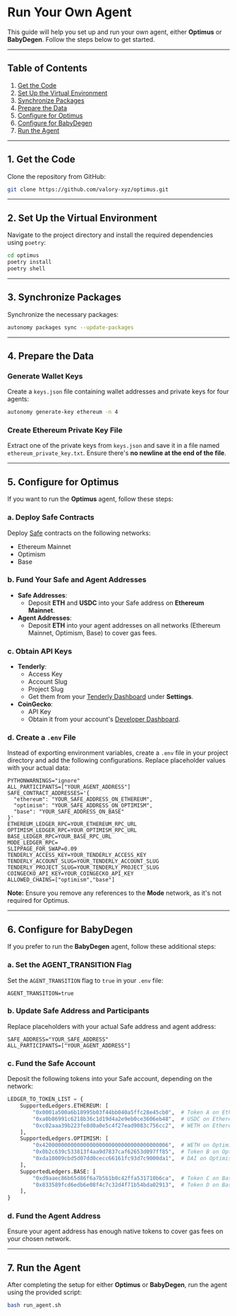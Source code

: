 # Run Your Own Agent

This guide will help you set up and run your own agent, either **Optimus** or **BabyDegen**. Follow the steps below to get started.

---

## Table of Contents

1. [Get the Code](#1-get-the-code)
2. [Set Up the Virtual Environment](#2-set-up-the-virtual-environment)
3. [Synchronize Packages](#3-synchronize-packages)
4. [Prepare the Data](#4-prepare-the-data)
5. [Configure for Optimus](#5-configure-for-optimus)
6. [Configure for BabyDegen](#6-configure-for-babydegen)
7. [Run the Agent](#7-run-the-agent)

---

## 1. Get the Code

Clone the repository from GitHub:

```bash
git clone https://github.com/valory-xyz/optimus.git
```

---

## 2. Set Up the Virtual Environment

Navigate to the project directory and install the required dependencies using `poetry`:

```bash
cd optimus
poetry install
poetry shell
```

---

## 3. Synchronize Packages

Synchronize the necessary packages:

```bash
autonomy packages sync --update-packages
```

---

## 4. Prepare the Data

### Generate Wallet Keys

Create a `keys.json` file containing wallet addresses and private keys for four agents:

```bash
autonomy generate-key ethereum -n 4
```

### Create Ethereum Private Key File

Extract one of the private keys from `keys.json` and save it in a file named `ethereum_private_key.txt`. Ensure there's **no newline at the end of the file**.

---

## 5. Configure for Optimus

If you want to run the **Optimus** agent, follow these steps:

### a. Deploy Safe Contracts

Deploy [Safe](https://safe.global/) contracts on the following networks:

- Ethereum Mainnet
- Optimism
- Base

### b. Fund Your Safe and Agent Addresses

- **Safe Addresses**:
  - Deposit **ETH** and **USDC** into your Safe address on **Ethereum Mainnet**.
- **Agent Addresses**:
  - Deposit **ETH** into your agent addresses on all networks (Ethereum Mainnet, Optimism, Base) to cover gas fees.

### c. Obtain API Keys

- **Tenderly**:
  - Access Key
  - Account Slug
  - Project Slug
  - Get them from your [Tenderly Dashboard](https://dashboard.tenderly.co/) under **Settings**.
- **CoinGecko**:
  - API Key
  - Obtain it from your account's [Developer Dashboard](https://www.coingecko.com/account/dashboard).

### d. Create a `.env` File

Instead of exporting environment variables, create a `.env` file in your project directory and add the following configurations. Replace placeholder values with your actual data:

```dotenv
PYTHONWARNINGS="ignore"
ALL_PARTICIPANTS=["YOUR_AGENT_ADDRESS"]
SAFE_CONTRACT_ADDRESSES='{
  "ethereum": "YOUR_SAFE_ADDRESS_ON_ETHEREUM",
  "optimism": "YOUR_SAFE_ADDRESS_ON_OPTIMISM",
  "base": "YOUR_SAFE_ADDRESS_ON_BASE"
}'
ETHEREUM_LEDGER_RPC=YOUR_ETHEREUM_RPC_URL
OPTIMISM_LEDGER_RPC=YOUR_OPTIMISM_RPC_URL
BASE_LEDGER_RPC=YOUR_BASE_RPC_URL
MODE_LEDGER_RPC=
SLIPPAGE_FOR_SWAP=0.09
TENDERLY_ACCESS_KEY=YOUR_TENDERLY_ACCESS_KEY
TENDERLY_ACCOUNT_SLUG=YOUR_TENDERLY_ACCOUNT_SLUG
TENDERLY_PROJECT_SLUG=YOUR_TENDERLY_PROJECT_SLUG
COINGECKO_API_KEY=YOUR_COINGECKO_API_KEY
ALLOWED_CHAINS=["optimism","base"]
```

**Note:** Ensure you remove any references to the **Mode** network, as it's not required for Optimus.

---

## 6. Configure for BabyDegen

If you prefer to run the **BabyDegen** agent, follow these additional steps:

### a. Set the AGENT_TRANSITION Flag

Set the `AGENT_TRANSITION` flag to `true` in your `.env` file:

```dotenv
AGENT_TRANSITION=true
```

### b. Update Safe Address and Participants

Replace placeholders with your actual Safe address and agent address:

```dotenv
SAFE_ADDRESS="YOUR_SAFE_ADDRESS"
ALL_PARTICIPANTS=["YOUR_AGENT_ADDRESS"]
```

### c. Fund the Safe Account

Deposit the following tokens into your Safe account, depending on the network:

```python
LEDGER_TO_TOKEN_LIST = {
    SupportedLedgers.ETHEREUM: [
        "0x0001a500a6b18995b03f44bb040a5ffc28e45cb0",  # Token A on Ethereum
        "0xa0b86991c6218b36c1d19d4a2e9eb0ce3606eb48",  # USDC on Ethereum
        "0xc02aaa39b223fe8d0a0e5c4f27ead9083c756cc2",  # WETH on Ethereum
    ],
    SupportedLedgers.OPTIMISM: [
        "0x4200000000000000000000000000000000000006",  # WETH on Optimism
        "0x0b2c639c533813f4aa9d7837caf62653d097ff85",  # Token B on Optimism
        "0xda10009cbd5d07dd0cecc66161fc93d7c9000da1",  # DAI on Optimism
    ],
    SupportedLedgers.BASE: [
        "0xd9aaec86b65d86f6a7b5b1b0c42ffa531710b6ca",  # Token C on Base
        "0x833589fcd6edb6e08f4c7c32d4f71b54bda02913",  # Token D on Base
    ],
}
```

### d. Fund the Agent Address

Ensure your agent address has enough native tokens to cover gas fees on your chosen network.

---

## 7. Run the Agent

After completing the setup for either **Optimus** or **BabyDegen**, run the agent using the provided script:

```bash
bash run_agent.sh
```